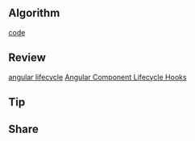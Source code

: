 ## Algorithm

[code](/images/temp/haha-2024-04-19.png)

## Review

[angular lifecycle](https://blog.logrocket.com/angular-lifecycle-hooks/)
[Angular Component Lifecycle Hooks](https://medium.com/@atakankorez/angular-component-lifecycle-hooks-clear-examples-and-using-tips-c48be62b1e0c)

## Tip

## Share
